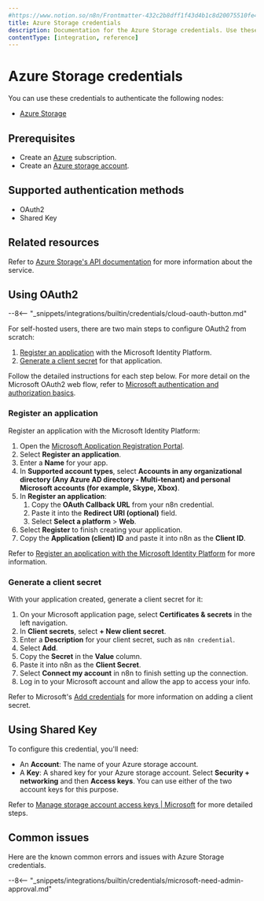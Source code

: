 ```yaml
---
#https://www.notion.so/n8n/Frontmatter-432c2b8dff1f43d4b1c8d20075510fe4
title: Azure Storage credentials
description: Documentation for the Azure Storage credentials. Use these credentials to authenticate Azure Storage in n8n, a workflow automation platform.
contentType: [integration, reference]
---
```


# Azure Storage credentials

You can use these credentials to authenticate the following nodes:

* [Azure Storage](/integrations/builtin/app-nodes/n8n-nodes-base.azurestorage.md)

## Prerequisites

* Create an [Azure](https://azure.microsoft.com) subscription.
* Create an [Azure storage account](https://learn.microsoft.com/en-us/azure/storage/common/storage-account-create).

## Supported authentication methods

* OAuth2
* Shared Key

## Related resources

Refer to [Azure Storage's API documentation](https://learn.microsoft.com/en-us/rest/api/storageservices/) for more information about the service.

## Using OAuth2

--8<-- "_snippets/integrations/builtin/credentials/cloud-oauth-button.md"

For self-hosted users, there are two main steps to configure OAuth2 from scratch:

1. [Register an application](#register-an-application) with the Microsoft Identity Platform.
2. [Generate a client secret](#generate-a-client-secret) for that application.

Follow the detailed instructions for each step below. For more detail on the Microsoft OAuth2 web flow, refer to [Microsoft authentication and authorization basics](https://learn.microsoft.com/en-us/graph/auth/auth-concepts). 

### Register an application

Register an application with the Microsoft Identity Platform:

1. Open the [Microsoft Application Registration Portal](https://aka.ms/appregistrations).
2. Select **Register an application**.
3. Enter a **Name** for your app.
4. In **Supported account types**, select **Accounts in any organizational directory (Any Azure AD directory - Multi-tenant) and personal Microsoft accounts (for example, Skype, Xbox)**.
5. In **Register an application**:
    1. Copy the **OAuth Callback URL** from your n8n credential.
    2. Paste it into the **Redirect URI (optional)** field.
    3. Select **Select a platform** > **Web**.
6. Select **Register** to finish creating your application.
7. Copy the **Application (client) ID** and paste it into n8n as the **Client ID**.

Refer to [Register an application with the Microsoft Identity Platform](https://learn.microsoft.com/en-us/graph/auth-register-app-v2) for more information.

### Generate a client secret

With your application created, generate a client secret for it:

1. On your Microsoft application page, select **Certificates & secrets** in the left navigation.
1. In **Client secrets**, select **+ New client secret**.
1. Enter a **Description** for your client secret, such as `n8n credential`.
1. Select **Add**.
1. Copy the **Secret** in the **Value** column.
1. Paste it into n8n as the **Client Secret**.
1. Select **Connect my account** in n8n to finish setting up the connection.
1. Log in to your Microsoft account and allow the app to access your info.

Refer to Microsoft's [Add credentials](https://learn.microsoft.com/en-us/graph/auth-register-app-v2#add-credentials) for more information on adding a client secret.

## Using Shared Key

To configure this credential, you'll need:

* An **Account**: The name of your Azure storage account.
* A **Key**: A shared key for your Azure storage account. Select **Security + networking** and then **Access keys**. You can use either of the two account keys for this purpose.

Refer to [Manage storage account access keys | Microsoft](https://learn.microsoft.com/en-us/azure/storage/common/storage-account-keys-manage) for more detailed steps.

## Common issues

Here are the known common errors and issues with Azure Storage credentials.

--8<-- "_snippets/integrations/builtin/credentials/microsoft-need-admin-approval.md"
